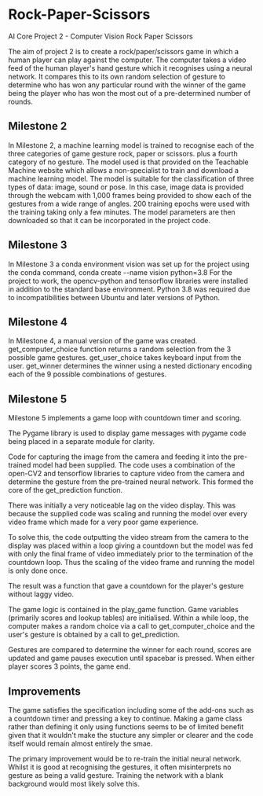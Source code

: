 # Rock-Paper-Scissors
AI Core Project 2 - Computer Vision Rock Paper Scissors 

The aim of project 2 is to create a rock/paper/scissors game in which a human player can play against the computer.
The computer takes a video feed of the human player's hand gesture which it recognises using a neural network.
It compares this to its own random selection of gesture to determine who has won any particular round with the
winner of the game being the player who has won the most out of a pre-determined number of rounds.

## Milestone 2
In Milestone 2, a machine learning model is trained to recognise each of the three categories of game gesture rock, paper or scissors.
plus a fourth category of no gesture.
The model used is that provided on the Teachable Machine website which allows a non-specialist to train and download a
machine learning model. The model is suitable for the classification of three types of data: image, sound or pose.
In this case, image data is provided through the webcam with 1,000 frames being provided to show each of the gestures from
a wide range of angles. 200 training epochs were used with the training taking only a few minutes.
The model parameters are then downloaded so that it can be incorporated in the project code.

## Milestone 3
In Milestone 3 a conda  environment vision was set up for the project using the  conda command, conda create --name vision python=3.8
For the project to work, the opencv-python and tensorflow libraries were installed in addition to the standard base environment.
Python 3.8 was required due to incompatibilities between Ubuntu and later versions of Python.

## Milestone 4
In Milestone 4, a manual version of the game was created.
get_computer_choice function returns a random selection from the 3 possible game gestures.
get_user_choice takes keyboard input from the user.
get_winner determines the winner using a nested dictionary encoding each of the 9 possible combinations of gestures.

## Milestone 5
Milestone 5 implements a game loop with countdown timer and scoring.

The Pygame library is used to display game messages with pygame code being placed
in a separate module for clarity.

Code for capturing the image from the camera and feeding it into the pre-trained model had been supplied.
The code uses a combination of the open-CV2 and tensorflow libraries to capture video from the camera
and determine the gesture from the pre-trained neural network. This formed the core of the get_prediction function.

There was initially a very noticeable lag on the video display. This was because the supplied code was scaling and
running the model over every video frame which made for a very poor game experience.

To solve this, the code outputting the video stream from the camera to the display was placed within a loop giving a countdown
but the model was fed with only the final frame of video immediately prior to the termination of the countdown loop.
Thus the scaling of the video frame and running the model is only done once.

The result was a function that gave a countdown for the player's gesture without laggy video.

The game logic is contained in the play_game function. Game variables (primarily scores and lookup tables) are
initialised. Within a while loop, the computer makes a random choice via a call to get_computer_choice and
the user's gesture is obtained by a call to get_prediction.

Gestures are compared to determine the winner for each round, scores are updated and game pauses execution until
spacebar is pressed. When either player scores 3 points, the game end.

## Improvements
The game satisfies the specification including some of the add-ons such as a countdown timer and pressing a key to continue.
Making a game class rather than defining it only using functions seems to be of limited benefit given that it wouldn't
make the stucture any simpler or clearer and the code itself would remain almost entirely the smae.

The primary improvement would be to re-train the initial neural network. Whilst it is good at recognising the gestures,
it often misinterprets no gesture as being a valid gesture. Training the network with a blank background would
most likely solve this.

